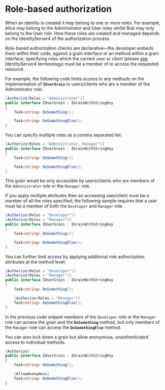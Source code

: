 # Role-based authorization

When an identity is created it may belong to one or more roles. For example, Alice may belong to the Administrator and User roles whilst Bob may only belong to the User role. How these roles are created and managed depends on the IdentityServer4 of the authorization process.

Role-based authorization checks are declarative—the developer embeds them within their code, against a grain interface or an method within a grain interface, specifying roles which the current *user* or *client* (please [see](http://docs.identityserver.io/en/latest/intro/terminology.html) IdentityServer4 terminology) must be a member of to access the requested resource.

For example, the following code limits access to any methods on the implementation of **`IUserGrain`** to users/clients who are a member of the Administrator role:

```csharp
[Authorize(Roles = "Administrator")]
public interface IUserGrain : IGrainWithStringKey
{
    Task<string> DoSomething();

    Task<string> DoSomethingElse();
}
```

You can specify multiple roles as a comma separated list:

```csharp
[Authorize(Roles = "Administrator, Manager")]
public interface IUserGrain : IGrainWithStringKey
{
    Task<string> DoSomething();

    Task<string> DoSomethingElse();
}
```

This grain would be only accessible by users/clients who are members of the `Administrator` role or the `Manager` role.

If you apply multiple attributes then an accessing user/client must be a member of all the roles specified; the following sample requires that a user must be a member of both the `Developer` and `Manager` role.

```csharp
[Authorize(Roles = "Developer")]
[Authorize(Roles = "Manager")]
public interface IUserGrain : IGrainWithStringKey
{
    Task<string> DoSomething();

    Task<string> DoSomethingElse();
}
```

You can further limit access by applying additional role authorization attributes at the method level:

```csharp
[Authorize(Roles = "Developer")]
[Authorize(Roles = "Manager")]
public interface IUserGrain : IGrainWithStringKey
{
    Task<string> DoSomething();

    [Authorize(Roles = "Manager")]
    Task<string> DoSomethingElse();
}
```

In the previous code snippet members of the `Developer` role or the `Manager` role can access the grain and the **`DoSomething`** method, but only members of the `Manager` role can access the **`DoSomethingElse`** method.

You can also lock down a grain but allow anonymous, unauthenticated access to individual methods.

```csharp
[Authorize]
public interface IUserGrain : IGrainWithStringKey
{
    Task<string> DoSomething();

    [AllowAnonymous]
    Task<string> DoSomethingElse();
}
```